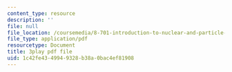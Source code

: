 ```yaml
---
content_type: resource
description: ''
file: null
file_location: /coursemedia/8-701-introduction-to-nuclear-and-particle-physics-fall-2020/1c42fe4349949328b38a0bac4ef81908_pCoDwHg5Vh8.pdf
file_type: application/pdf
resourcetype: Document
title: 3play pdf file
uid: 1c42fe43-4994-9328-b38a-0bac4ef81908
---
```

